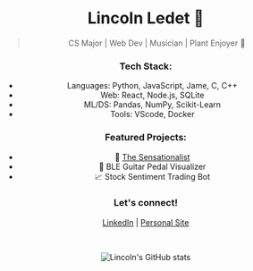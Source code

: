 <div align="center">

# Lincoln Ledet 👋

> CS Major | Web Dev | Musician | Plant Enjoyer 🌱

### Tech Stack:
- Languages: Python, JavaScript, Jame, C, C++
- Web: React, Node.js, SQLite
- ML/DS: Pandas, NumPy, Scikit-Learn
- Tools: VScode, Docker

### Featured Projects:
- 📰 [The Sensationalist](https://www.the-sensationalist.xyz/)
- 🎸 BLE Guitar Pedal Visualizer
- 📈 Stock Sentiment Trading Bot

### Let's connect!
[LinkedIn](https://www.linkedin.com/in/lincoln-ledet/) | [Personal Site](https://theycallme.link/)

<br>

![Lincoln's GitHub stats](https://github-readme-stats.vercel.app/api?username=lincolnledet&show_icons=true&theme=radical)

</div>
